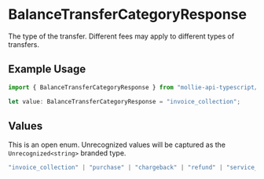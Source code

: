 # BalanceTransferCategoryResponse

The type of the transfer. Different fees may apply to different types of transfers.

## Example Usage

```typescript
import { BalanceTransferCategoryResponse } from "mollie-api-typescript/models";

let value: BalanceTransferCategoryResponse = "invoice_collection";
```

## Values

This is an open enum. Unrecognized values will be captured as the `Unrecognized<string>` branded type.

```typescript
"invoice_collection" | "purchase" | "chargeback" | "refund" | "service_penalty" | "discount_compensation" | "manual_correction" | "fee" | Unrecognized<string>
```